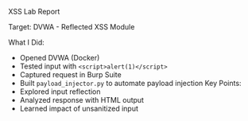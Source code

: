 XSS Lab Report

Target:
DVWA - Reflected XSS Module

 What I Did:
- Opened DVWA (Docker)
- Tested input with `<script>alert(1)</script>`
- Captured request in Burp Suite
- Built `payload_injector.py` to automate payload injection
 Key Points:
- Explored input reflection
- Analyzed response with HTML output
- Learned impact of unsanitized input
